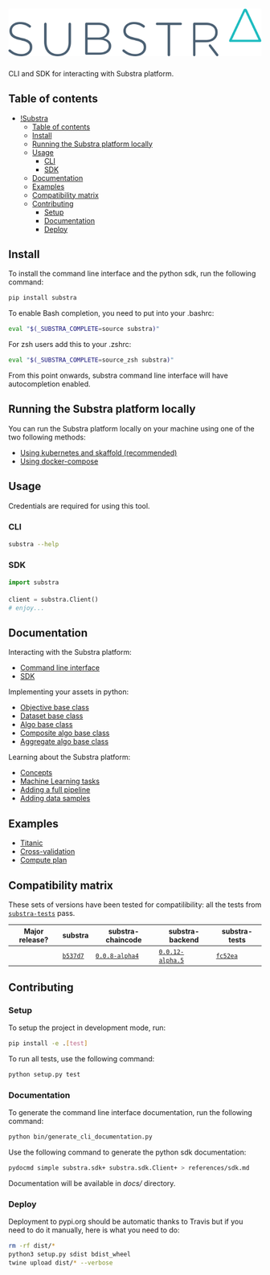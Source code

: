 # ![Substra](./substra-logo.svg)

CLI and SDK for interacting with Substra platform.

## Table of contents

- [!Substra](#substra)
  - [Table of contents](#table-of-contents)
  - [Install](#install)
  - [Running the Substra platform locally](#running-the-substra-platform-locally)
  - [Usage](#usage)
    - [CLI](#cli)
    - [SDK](#sdk)
  - [Documentation](#documentation)
  - [Examples](#examples)
  - [Compatibility matrix](#compatibility-matrix)
  - [Contributing](#contributing)
    - [Setup](#setup)
    - [Documentation](#documentation-1)
    - [Deploy](#deploy)

## Install

To install the command line interface and the python sdk, run the following command:

```sh
pip install substra
```

To enable Bash completion, you need to put into your .bashrc:

```sh
eval "$(_SUBSTRA_COMPLETE=source substra)"
```

For zsh users add this to your .zshrc:

```sh
eval "$(_SUBSTRA_COMPLETE=source_zsh substra)"
```

From this point onwards, substra command line interface will have autocompletion enabled.

## Running the Substra platform locally

You can run the Substra platform locally on your machine using one of the two following methods:

* [Using kubernetes and skaffold (recommended)](./docs/local_install_skaffold.md)
* [Using docker-compose](./docs/local_install_docker_compose.md)

## Usage

Credentials are required for using this tool.

### CLI

```sh
substra --help
```

### SDK

```python
import substra

client = substra.Client()
# enjoy...
```

## Documentation

Interacting with the Substra platform:

- [Command line interface](./references/cli.md)
- [SDK](./references/sdk.md)

Implementing your assets in python:

- [Objective base class](https://github.com/SubstraFoundation/substra-tools/blob/master/docs/api.md#metrics)
- [Dataset base class](https://github.com/SubstraFoundation/substra-tools/blob/master/docs/api.md#opener)
- [Algo base class](https://github.com/SubstraFoundation/substra-tools/blob/master/docs/api.md#algo)
- [Composite algo base class](https://github.com/SubstraFoundation/substra-tools/blob/master/docs/api.md#compositealgo)
- [Aggregate algo base class](https://github.com/SubstraFoundation/substra-tools/blob/master/docs/api.md#aggregatealgo)

Learning about the Substra platform:

- [Concepts](./docs/concepts.md)
- [Machine Learning tasks](./docs/ml_tasks.md)
- [Adding a full pipeline](./docs/full_pipeline_workflow.md)
- [Adding data samples](./docs/add_data_samples.md)

## Examples

- [Titanic](./examples/titanic/README.md)
- [Cross-validation](./examples/cross_val/README.md)
- [Compute plan](./examples/compute_plan/README.md)

## Compatibility matrix

These sets of versions have been tested for compatilibility: all the tests from [`substra-tests`](https://github.com/SubstraFoundation/substra-tests/) pass.

| Major release?  | substra  | substra-chaincode  | substra-backend  | substra-tests  |
|---|---|---|---|---|
|   | [`b537d7`](https://github.com/SubstraFoundation/substra/commit/b537d7d3730dd74764213af9c93ee735005c5ac7)  | [`0.0.8-alpha4`](https://github.com/SubstraFoundation/substra-chaincode/releases/tag/0.0.8-alpha.4)  | [`0.0.12-alpha.5`](https://github.com/SubstraFoundation/substra-backend/releases/tag/0.0.12-alpha.5) | [`fc52ea`](https://github.com/SubstraFoundation/substra-tests/commit/fc52ea1f7b2846e2af97d73d654b0265ded7011a) |

## Contributing

### Setup

To setup the project in development mode, run:

```sh
pip install -e .[test]
```

To run all tests, use the following command:

```sh
python setup.py test
```

### Documentation

To generate the command line interface documentation, run the following command:

```sh
python bin/generate_cli_documentation.py
```

Use the following command to generate the python sdk documentation:

```sh
pydocmd simple substra.sdk+ substra.sdk.Client+ > references/sdk.md
```

Documentation will be available in *docs/* directory.


### Deploy

Deployment to pypi.org should be automatic thanks to Travis but if you need to do it manually, here is what you need to do:

```sh
rm -rf dist/*
python3 setup.py sdist bdist_wheel
twine upload dist/* --verbose
```
